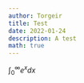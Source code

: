 ```yaml
---
author: Torgeir
title: Test
date: 2022-01-24
description: A test
math: true
---
```


$\int_0^\infty e^x dx$